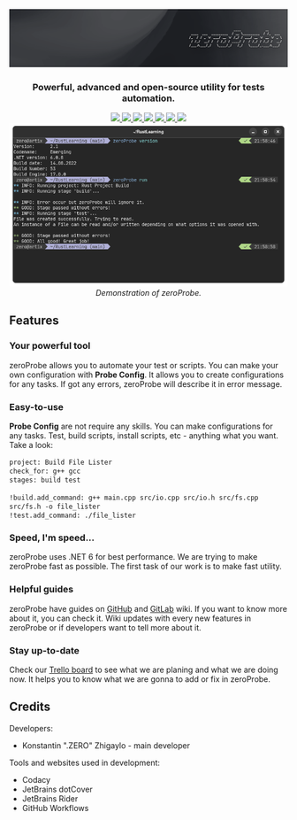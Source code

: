 <div align="center">
    <img src="poster.png"/>
    <h3>Powerful, advanced and open-source utility for tests automation.</h3>
</div>

<div id="badges" align="center">
    <a href="https://www.codacy.com/gl/kostya-zero/zeroprobe/dashboard?utm_source=gitlab.com&amp;utm_medium=referral&amp;utm_content=kostya-zero/zeroprobe&amp;utm_campaign=Badge_Grade">
        <img src="https://app.codacy.com/project/badge/Grade/ee24203115c542b08553b7e071a14b88"/>
    </a>
    <a href="https://github.com/kostya-zero/zeroProbe/actions/workflows/dotnet.yml">
        <img src="https://github.com/kostya-zero/zeroProbe/actions/workflows/dotnet.yml/badge.svg?branch=main&"/>
    </a>
    <a href="https://img.shields.io/github/commit-activity/w/kostya-zero/zeroProbe">
        <img src="https://img.shields.io/github/commit-activity/w/kostya-zero/zeroProbe"/>
    </a>
    <a href="https://img.shields.io/github/last-commit/kostya-zero/zeroProbe">
        <img src="https://img.shields.io/github/last-commit/kostya-zero/zeroProbe"/>
    </a>
    <a href="https://gitlab.com/kostya-zero/zeroprobe">
        <img src="https://img.shields.io/badge/GitLab-repository-orange?logo=gitlab&"/>
    </a>
    <a href="https://github.com/kostya-zero/zeroProbe">
        <img src="https://img.shields.io/badge/GitHub-repository-232323?logo=github&"/>
    </a>
    <a>
        <img src="https://img.shields.io/github/downloads/kostya-zero/zeroprobe/total?color=grey">
    </a>
 </div>

<div align="center">
    <img src="img.png" alt="Demonstration of zeroProbe.">
    <em>Demonstration of zeroProbe.</em>
</div>

## Features
### Your powerful tool
zeroProbe allows you to automate your test or scripts.
You can make your own configuration with **Probe Config**.
It allows you to create configurations for any tasks.
If got any errors, zeroProbe will describe it in error message.

### Easy-to-use
**Probe Config** are not require any skills.
You can make configurations for any tasks.
Test, build scripts, install scripts, etc - anything what you want.
Take a look:
```
project: Build File Lister
check_for: g++ gcc
stages: build test

!build.add_command: g++ main.cpp src/io.cpp src/io.h src/fs.cpp src/fs.h -o file_lister
!test.add_command: ./file_lister
```

### Speed, I'm speed...
zeroProbe uses .NET 6 for best performance.
We are trying to make zeroProbe fast as possible.
The first task of our work is to make fast utility.

### Helpful guides
zeroProbe have guides on [GitHub](https://github.com/kostya-zero/zeroProbe/wiki) and [GitLab](https://gitlab.com/kostya-zero/zeroprobe/-/wikis/home) wiki.
If you want to know more about it, you can check it.
Wiki updates with every new features in zeroProbe or if developers want to tell more about it.

### Stay up-to-date
Check our [Trello board](https://trello.com/b/jLdiw40c/zeroprobe) to see what we are planing and what we are doing now.
It helps you to know what we are gonna to add or fix in zeroProbe.

## Credits
Developers:
- Konstantin ".ZERO" Zhigaylo - main developer

Tools and websites used in development:
- Codacy
- JetBrains dotCover
- JetBrains Rider
- GitHub Workflows
